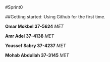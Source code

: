 #Sprint0

##Getting started: Using Github for the first time.

**Omar Mokbel __37-5624__** _MET_

**Amr Adel __37-4138__** _MET_

**Youssef Sabry __37-4237__** _MET_

**Mohab Abdullah __37-3145__** _MET_